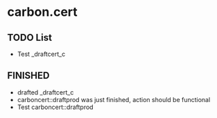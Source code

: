 # carbon.cert


TODO List
--------------
- Test _draftcert_c



FINISHED
--------------
- drafted _draftcert_c
- carboncert::draftprod was just finished, action should be functional
- Test carboncert::draftprod